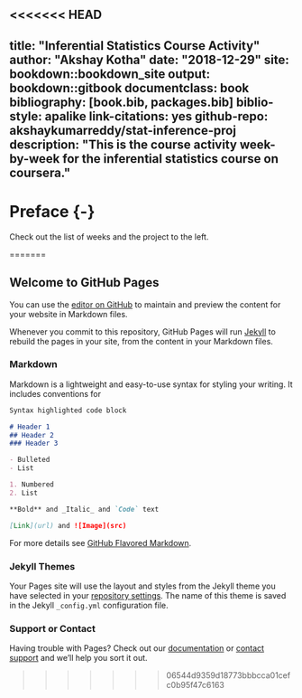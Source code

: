 <<<<<<< HEAD
--- 
title: "Inferential Statistics Course Activity"
author: "Akshay Kotha"
date: "2018-12-29"
site: bookdown::bookdown_site
output: bookdown::gitbook
documentclass: book
bibliography: [book.bib, packages.bib]
biblio-style: apalike
link-citations: yes
github-repo: akshaykumarreddy/stat-inference-proj
description: "This is the course activity week-by-week for the inferential statistics course on coursera."
---
# Preface {-}

Check out the list of weeks and the project to the left.


=======
## Welcome to GitHub Pages

You can use the [editor on GitHub](https://github.com/akshayreddykotha/stat-inference-proj/edit/master/docs/index.md) to maintain and preview the content for your website in Markdown files.

Whenever you commit to this repository, GitHub Pages will run [Jekyll](https://jekyllrb.com/) to rebuild the pages in your site, from the content in your Markdown files.

### Markdown

Markdown is a lightweight and easy-to-use syntax for styling your writing. It includes conventions for

```markdown
Syntax highlighted code block

# Header 1
## Header 2
### Header 3

- Bulleted
- List

1. Numbered
2. List

**Bold** and _Italic_ and `Code` text

[Link](url) and ![Image](src)
```

For more details see [GitHub Flavored Markdown](https://guides.github.com/features/mastering-markdown/).

### Jekyll Themes

Your Pages site will use the layout and styles from the Jekyll theme you have selected in your [repository settings](https://github.com/akshayreddykotha/stat-inference-proj/settings). The name of this theme is saved in the Jekyll `_config.yml` configuration file.

### Support or Contact

Having trouble with Pages? Check out our [documentation](https://help.github.com/categories/github-pages-basics/) or [contact support](https://github.com/contact) and we’ll help you sort it out.
>>>>>>> 06544d9359d18773bbbcca01cefc0b95f47c6163
